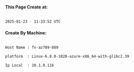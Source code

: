 
   
#### This Page Create at:

```bash

2025-01-23 - 11:33:52 UTC

```

#### Create By Machine:

```bash

Host Name : fv-az789-889

platform  : Linux-6.8.0-1020-azure-x86_64-with-glibc2.39

Ip Local  : 10.1.0.116

```

